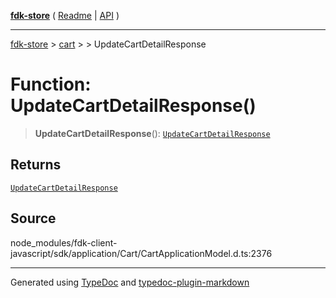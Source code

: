 [**fdk-store**](../../../README.md) ( [Readme](../../../README.md) \| [API](../../../API.md) )

---

[fdk-store](../../../API.md) > [cart](../../README.md) > [<internal>](../README.md) > UpdateCartDetailResponse

# Function: UpdateCartDetailResponse()

> **UpdateCartDetailResponse**(): [`UpdateCartDetailResponse`](../type-aliases/type-alias.UpdateCartDetailResponse.md)

## Returns

[`UpdateCartDetailResponse`](../type-aliases/type-alias.UpdateCartDetailResponse.md)

## Source

node_modules/fdk-client-javascript/sdk/application/Cart/CartApplicationModel.d.ts:2376

---

Generated using [TypeDoc](https://typedoc.org/) and [typedoc-plugin-markdown](https://www.npmjs.com/package/typedoc-plugin-markdown)

